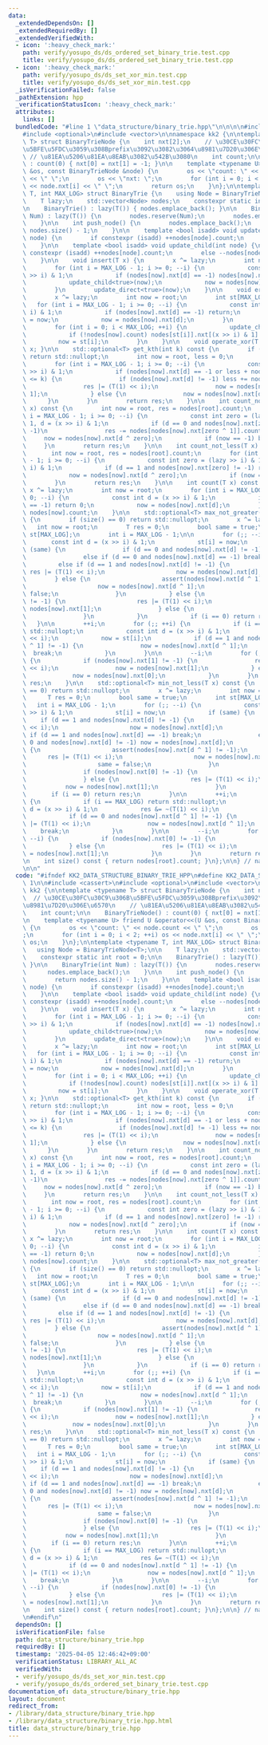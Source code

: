 ```yaml
---
data:
  _extendedDependsOn: []
  _extendedRequiredBy: []
  _extendedVerifiedWith:
  - icon: ':heavy_check_mark:'
    path: verify/yosupo_ds/ds_ordered_set_binary_trie.test.cpp
    title: verify/yosupo_ds/ds_ordered_set_binary_trie.test.cpp
  - icon: ':heavy_check_mark:'
    path: verify/yosupo_ds/ds_set_xor_min.test.cpp
    title: verify/yosupo_ds/ds_set_xor_min.test.cpp
  _isVerificationFailed: false
  _pathExtension: hpp
  _verificationStatusIcon: ':heavy_check_mark:'
  attributes:
    links: []
  bundledCode: "#line 1 \"data_structure/binary_trie.hpp\"\n\n\n\n#include <cassert>\n\
    #include <optional>\n#include <vector>\n\nnamespace kk2 {\n\ntemplate <typename\
    \ T> struct BinaryTrieNode {\n    int nxt[2];\n    // \u30CE\u30FC\u30C9\u306B\
    \u5BFE\u5FDC\u3059\u308Bprefix\u3092\u3082\u3064\u8981\u7D20\u306E\u6570\n   \
    \ // \u81EA\u5206\u81EA\u8EAB\u3082\u542B\u3080\n    int count;\n\n    BinaryTrieNode()\
    \ : count(0) { nxt[0] = nxt[1] = -1; }\n\n    template <typename U> friend U &operator<<(U\
    \ &os, const BinaryTrieNode &node) {\n        os << \"count: \" << node.count\
    \ << \" \";\n        os << \"nxt: \";\n        for (int i = 0; i < 2; ++i) os\
    \ << node.nxt[i] << \" \";\n        return os;\n    }\n};\n\ntemplate <typename\
    \ T, int MAX_LOG> struct BinaryTrie {\n    using Node = BinaryTrieNode<T>;\n\n\
    \    T lazy;\n    std::vector<Node> nodes;\n    constexpr static int root = 0;\n\
    \n    BinaryTrie() : lazy(T()) { nodes.emplace_back(); }\n\n    BinaryTrie(int\
    \ Num) : lazy(T()) {\n        nodes.reserve(Num);\n        nodes.emplace_back();\n\
    \    }\n\n    int push_node() {\n        nodes.emplace_back();\n        return\
    \ nodes.size() - 1;\n    }\n\n    template <bool isadd> void update_direct(int\
    \ node) {\n        if constexpr (isadd) ++nodes[node].count;\n        else --nodes[node].count;\n\
    \    }\n\n    template <bool isadd> void update_child(int node) {\n        if\
    \ constexpr (isadd) ++nodes[node].count;\n        else --nodes[node].count;\n\
    \    }\n\n    void insert(T x) {\n        x ^= lazy;\n        int now = root;\n\
    \        for (int i = MAX_LOG - 1; i >= 0; --i) {\n            const int d = (x\
    \ >> i) & 1;\n            if (nodes[now].nxt[d] == -1) nodes[now].nxt[d] = push_node();\n\
    \            update_child<true>(now);\n            now = nodes[now].nxt[d];\n\
    \        }\n        update_direct<true>(now);\n    }\n\n    void erase(T x) {\n\
    \        x ^= lazy;\n        int now = root;\n        int st[MAX_LOG];\n     \
    \   for (int i = MAX_LOG - 1; i >= 0; --i) {\n            const int d = (x >>\
    \ i) & 1;\n            if (nodes[now].nxt[d] == -1) return;\n            st[i]\
    \ = now;\n            now = nodes[now].nxt[d];\n        }\n        update_direct<false>(now);\n\
    \        for (int i = 0; i < MAX_LOG; ++i) {\n            update_child<false>(st[i]);\n\
    \            if (!nodes[now].count) nodes[st[i]].nxt[(x >> i) & 1] = -1;\n   \
    \         now = st[i];\n        }\n    }\n\n    void operate_xor(T x) { lazy ^=\
    \ x; }\n\n    std::optional<T> get_kth(int k) const {\n        if (k >= nodes[root].count)\
    \ return std::nullopt;\n        int now = root, less = 0;\n        T res = 0;\n\
    \        for (int i = MAX_LOG - 1; i >= 0; --i) {\n            const int d = (lazy\
    \ >> i) & 1;\n            if (nodes[now].nxt[d] == -1 or less + nodes[nodes[now].nxt[d]].count\
    \ <= k) {\n                if (nodes[now].nxt[d] != -1) less += nodes[nodes[now].nxt[d]].count;\n\
    \                res |= (T(1) << i);\n                now = nodes[now].nxt[d ^\
    \ 1];\n            } else {\n                now = nodes[now].nxt[d];\n      \
    \      }\n        }\n        return res;\n    }\n\n    int count_not_greater(T\
    \ x) const {\n        int now = root, res = nodes[root].count;\n        for (int\
    \ i = MAX_LOG - 1; i >= 0; --i) {\n            const int zero = (lazy >> i) &\
    \ 1, d = (x >> i) & 1;\n            if (d == 0 and nodes[now].nxt[zero ^ 1] !=\
    \ -1)\n                res -= nodes[nodes[now].nxt[zero ^ 1]].count;\n       \
    \     now = nodes[now].nxt[d ^ zero];\n            if (now == -1) break;\n   \
    \     }\n        return res;\n    }\n\n    int count_not_less(T x) const {\n \
    \       int now = root, res = nodes[root].count;\n        for (int i = MAX_LOG\
    \ - 1; i >= 0; --i) {\n            const int zero = (lazy >> i) & 1, d = (x >>\
    \ i) & 1;\n            if (d == 1 and nodes[now].nxt[zero] != -1) res -= nodes[nodes[now].nxt[zero]].count;\n\
    \            now = nodes[now].nxt[d ^ zero];\n            if (now == -1) break;\n\
    \        }\n        return res;\n    }\n\n    int count(T x) const {\n       \
    \ x ^= lazy;\n        int now = root;\n        for (int i = MAX_LOG - 1; i >=\
    \ 0; --i) {\n            const int d = (x >> i) & 1;\n            if (nodes[now].nxt[d]\
    \ == -1) return 0;\n            now = nodes[now].nxt[d];\n        }\n        return\
    \ nodes[now].count;\n    }\n\n    std::optional<T> max_not_greater(T x) const\
    \ {\n        if (size() == 0) return std::nullopt;\n        x ^= lazy;\n     \
    \   int now = root;\n        T res = 0;\n        bool same = true;\n        int\
    \ st[MAX_LOG];\n        int i = MAX_LOG - 1;\n\n        for (;; --i) {\n     \
    \       const int d = (x >> i) & 1;\n            st[i] = now;\n            if\
    \ (same) {\n                if (d == 0 and nodes[now].nxt[d] != -1) now = nodes[now].nxt[d];\n\
    \                else if (d == 0 and nodes[now].nxt[d] == -1) break;\n       \
    \         else if (d == 1 and nodes[now].nxt[d] != -1) {\n                   \
    \ res |= (T(1) << i);\n                    now = nodes[now].nxt[d];\n        \
    \        } else {\n                    assert(nodes[now].nxt[d ^ 1] != -1);\n\
    \                    now = nodes[now].nxt[d ^ 1];\n                    same =\
    \ false;\n                }\n            } else {\n                if (nodes[now].nxt[1]\
    \ != -1) {\n                    res |= (T(1) << i);\n                    now =\
    \ nodes[now].nxt[1];\n                } else {\n                    now = nodes[now].nxt[0];\n\
    \                }\n            }\n            if (i == 0) return res;\n     \
    \   }\n\n        ++i;\n        for (;; ++i) {\n            if (i == MAX_LOG) return\
    \ std::nullopt;\n            const int d = (x >> i) & 1;\n            res &= ~(T(1)\
    \ << i);\n            now = st[i];\n            if (d == 1 and nodes[now].nxt[d\
    \ ^ 1] != -1) {\n                now = nodes[now].nxt[d ^ 1];\n              \
    \  break;\n            }\n        }\n\n        --i;\n        for (; i >= 0; --i)\
    \ {\n            if (nodes[now].nxt[1] != -1) {\n                res |= (T(1)\
    \ << i);\n                now = nodes[now].nxt[1];\n            } else {\n   \
    \             now = nodes[now].nxt[0];\n            }\n        }\n        return\
    \ res;\n    }\n\n    std::optional<T> min_not_less(T x) const {\n        if (size()\
    \ == 0) return std::nullopt;\n        x ^= lazy;\n        int now = root;\n  \
    \      T res = 0;\n        bool same = true;\n        int st[MAX_LOG];\n     \
    \   int i = MAX_LOG - 1;\n        for (;; --i) {\n            const int d = (x\
    \ >> i) & 1;\n            st[i] = now;\n            if (same) {\n            \
    \    if (d == 1 and nodes[now].nxt[d] != -1) {\n                    res |= (T(1)\
    \ << i);\n                    now = nodes[now].nxt[d];\n                } else\
    \ if (d == 1 and nodes[now].nxt[d] == -1) break;\n                else if (d ==\
    \ 0 and nodes[now].nxt[d] != -1) now = nodes[now].nxt[d];\n                else\
    \ {\n                    assert(nodes[now].nxt[d ^ 1] != -1);\n              \
    \      res |= (T(1) << i);\n                    now = nodes[now].nxt[d ^ 1];\n\
    \                    same = false;\n                }\n            } else {\n\
    \                if (nodes[now].nxt[0] != -1) {\n                    now = nodes[now].nxt[0];\n\
    \                } else {\n                    res |= (T(1) << i);\n         \
    \           now = nodes[now].nxt[1];\n                }\n            }\n     \
    \       if (i == 0) return res;\n        }\n\n        ++i;\n        for (;; ++i)\
    \ {\n            if (i == MAX_LOG) return std::nullopt;\n            const int\
    \ d = (x >> i) & 1;\n            res &= ~(T(1) << i);\n            now = st[i];\n\
    \            if (d == 0 and nodes[now].nxt[d ^ 1] != -1) {\n                res\
    \ |= (T(1) << i);\n                now = nodes[now].nxt[d ^ 1];\n            \
    \    break;\n            }\n        }\n\n        --i;\n        for (; i >= 0;\
    \ --i) {\n            if (nodes[now].nxt[0] != -1) {\n                now = nodes[now].nxt[0];\n\
    \            } else {\n                res |= (T(1) << i);\n                now\
    \ = nodes[now].nxt[1];\n            }\n        }\n        return res;\n    }\n\
    \n    int size() const { return nodes[root].count; }\n};\n\n} // namespace kk2\n\
    \n\n"
  code: "#ifndef KK2_DATA_STRUCTURE_BINARY_TRIE_HPP\n#define KK2_DATA_STRUCTURE_BINARY_TRIE_HPP\
    \ 1\n\n#include <cassert>\n#include <optional>\n#include <vector>\n\nnamespace\
    \ kk2 {\n\ntemplate <typename T> struct BinaryTrieNode {\n    int nxt[2];\n  \
    \  // \u30CE\u30FC\u30C9\u306B\u5BFE\u5FDC\u3059\u308Bprefix\u3092\u3082\u3064\
    \u8981\u7D20\u306E\u6570\n    // \u81EA\u5206\u81EA\u8EAB\u3082\u542B\u3080\n\
    \    int count;\n\n    BinaryTrieNode() : count(0) { nxt[0] = nxt[1] = -1; }\n\
    \n    template <typename U> friend U &operator<<(U &os, const BinaryTrieNode &node)\
    \ {\n        os << \"count: \" << node.count << \" \";\n        os << \"nxt: \"\
    ;\n        for (int i = 0; i < 2; ++i) os << node.nxt[i] << \" \";\n        return\
    \ os;\n    }\n};\n\ntemplate <typename T, int MAX_LOG> struct BinaryTrie {\n \
    \   using Node = BinaryTrieNode<T>;\n\n    T lazy;\n    std::vector<Node> nodes;\n\
    \    constexpr static int root = 0;\n\n    BinaryTrie() : lazy(T()) { nodes.emplace_back();\
    \ }\n\n    BinaryTrie(int Num) : lazy(T()) {\n        nodes.reserve(Num);\n  \
    \      nodes.emplace_back();\n    }\n\n    int push_node() {\n        nodes.emplace_back();\n\
    \        return nodes.size() - 1;\n    }\n\n    template <bool isadd> void update_direct(int\
    \ node) {\n        if constexpr (isadd) ++nodes[node].count;\n        else --nodes[node].count;\n\
    \    }\n\n    template <bool isadd> void update_child(int node) {\n        if\
    \ constexpr (isadd) ++nodes[node].count;\n        else --nodes[node].count;\n\
    \    }\n\n    void insert(T x) {\n        x ^= lazy;\n        int now = root;\n\
    \        for (int i = MAX_LOG - 1; i >= 0; --i) {\n            const int d = (x\
    \ >> i) & 1;\n            if (nodes[now].nxt[d] == -1) nodes[now].nxt[d] = push_node();\n\
    \            update_child<true>(now);\n            now = nodes[now].nxt[d];\n\
    \        }\n        update_direct<true>(now);\n    }\n\n    void erase(T x) {\n\
    \        x ^= lazy;\n        int now = root;\n        int st[MAX_LOG];\n     \
    \   for (int i = MAX_LOG - 1; i >= 0; --i) {\n            const int d = (x >>\
    \ i) & 1;\n            if (nodes[now].nxt[d] == -1) return;\n            st[i]\
    \ = now;\n            now = nodes[now].nxt[d];\n        }\n        update_direct<false>(now);\n\
    \        for (int i = 0; i < MAX_LOG; ++i) {\n            update_child<false>(st[i]);\n\
    \            if (!nodes[now].count) nodes[st[i]].nxt[(x >> i) & 1] = -1;\n   \
    \         now = st[i];\n        }\n    }\n\n    void operate_xor(T x) { lazy ^=\
    \ x; }\n\n    std::optional<T> get_kth(int k) const {\n        if (k >= nodes[root].count)\
    \ return std::nullopt;\n        int now = root, less = 0;\n        T res = 0;\n\
    \        for (int i = MAX_LOG - 1; i >= 0; --i) {\n            const int d = (lazy\
    \ >> i) & 1;\n            if (nodes[now].nxt[d] == -1 or less + nodes[nodes[now].nxt[d]].count\
    \ <= k) {\n                if (nodes[now].nxt[d] != -1) less += nodes[nodes[now].nxt[d]].count;\n\
    \                res |= (T(1) << i);\n                now = nodes[now].nxt[d ^\
    \ 1];\n            } else {\n                now = nodes[now].nxt[d];\n      \
    \      }\n        }\n        return res;\n    }\n\n    int count_not_greater(T\
    \ x) const {\n        int now = root, res = nodes[root].count;\n        for (int\
    \ i = MAX_LOG - 1; i >= 0; --i) {\n            const int zero = (lazy >> i) &\
    \ 1, d = (x >> i) & 1;\n            if (d == 0 and nodes[now].nxt[zero ^ 1] !=\
    \ -1)\n                res -= nodes[nodes[now].nxt[zero ^ 1]].count;\n       \
    \     now = nodes[now].nxt[d ^ zero];\n            if (now == -1) break;\n   \
    \     }\n        return res;\n    }\n\n    int count_not_less(T x) const {\n \
    \       int now = root, res = nodes[root].count;\n        for (int i = MAX_LOG\
    \ - 1; i >= 0; --i) {\n            const int zero = (lazy >> i) & 1, d = (x >>\
    \ i) & 1;\n            if (d == 1 and nodes[now].nxt[zero] != -1) res -= nodes[nodes[now].nxt[zero]].count;\n\
    \            now = nodes[now].nxt[d ^ zero];\n            if (now == -1) break;\n\
    \        }\n        return res;\n    }\n\n    int count(T x) const {\n       \
    \ x ^= lazy;\n        int now = root;\n        for (int i = MAX_LOG - 1; i >=\
    \ 0; --i) {\n            const int d = (x >> i) & 1;\n            if (nodes[now].nxt[d]\
    \ == -1) return 0;\n            now = nodes[now].nxt[d];\n        }\n        return\
    \ nodes[now].count;\n    }\n\n    std::optional<T> max_not_greater(T x) const\
    \ {\n        if (size() == 0) return std::nullopt;\n        x ^= lazy;\n     \
    \   int now = root;\n        T res = 0;\n        bool same = true;\n        int\
    \ st[MAX_LOG];\n        int i = MAX_LOG - 1;\n\n        for (;; --i) {\n     \
    \       const int d = (x >> i) & 1;\n            st[i] = now;\n            if\
    \ (same) {\n                if (d == 0 and nodes[now].nxt[d] != -1) now = nodes[now].nxt[d];\n\
    \                else if (d == 0 and nodes[now].nxt[d] == -1) break;\n       \
    \         else if (d == 1 and nodes[now].nxt[d] != -1) {\n                   \
    \ res |= (T(1) << i);\n                    now = nodes[now].nxt[d];\n        \
    \        } else {\n                    assert(nodes[now].nxt[d ^ 1] != -1);\n\
    \                    now = nodes[now].nxt[d ^ 1];\n                    same =\
    \ false;\n                }\n            } else {\n                if (nodes[now].nxt[1]\
    \ != -1) {\n                    res |= (T(1) << i);\n                    now =\
    \ nodes[now].nxt[1];\n                } else {\n                    now = nodes[now].nxt[0];\n\
    \                }\n            }\n            if (i == 0) return res;\n     \
    \   }\n\n        ++i;\n        for (;; ++i) {\n            if (i == MAX_LOG) return\
    \ std::nullopt;\n            const int d = (x >> i) & 1;\n            res &= ~(T(1)\
    \ << i);\n            now = st[i];\n            if (d == 1 and nodes[now].nxt[d\
    \ ^ 1] != -1) {\n                now = nodes[now].nxt[d ^ 1];\n              \
    \  break;\n            }\n        }\n\n        --i;\n        for (; i >= 0; --i)\
    \ {\n            if (nodes[now].nxt[1] != -1) {\n                res |= (T(1)\
    \ << i);\n                now = nodes[now].nxt[1];\n            } else {\n   \
    \             now = nodes[now].nxt[0];\n            }\n        }\n        return\
    \ res;\n    }\n\n    std::optional<T> min_not_less(T x) const {\n        if (size()\
    \ == 0) return std::nullopt;\n        x ^= lazy;\n        int now = root;\n  \
    \      T res = 0;\n        bool same = true;\n        int st[MAX_LOG];\n     \
    \   int i = MAX_LOG - 1;\n        for (;; --i) {\n            const int d = (x\
    \ >> i) & 1;\n            st[i] = now;\n            if (same) {\n            \
    \    if (d == 1 and nodes[now].nxt[d] != -1) {\n                    res |= (T(1)\
    \ << i);\n                    now = nodes[now].nxt[d];\n                } else\
    \ if (d == 1 and nodes[now].nxt[d] == -1) break;\n                else if (d ==\
    \ 0 and nodes[now].nxt[d] != -1) now = nodes[now].nxt[d];\n                else\
    \ {\n                    assert(nodes[now].nxt[d ^ 1] != -1);\n              \
    \      res |= (T(1) << i);\n                    now = nodes[now].nxt[d ^ 1];\n\
    \                    same = false;\n                }\n            } else {\n\
    \                if (nodes[now].nxt[0] != -1) {\n                    now = nodes[now].nxt[0];\n\
    \                } else {\n                    res |= (T(1) << i);\n         \
    \           now = nodes[now].nxt[1];\n                }\n            }\n     \
    \       if (i == 0) return res;\n        }\n\n        ++i;\n        for (;; ++i)\
    \ {\n            if (i == MAX_LOG) return std::nullopt;\n            const int\
    \ d = (x >> i) & 1;\n            res &= ~(T(1) << i);\n            now = st[i];\n\
    \            if (d == 0 and nodes[now].nxt[d ^ 1] != -1) {\n                res\
    \ |= (T(1) << i);\n                now = nodes[now].nxt[d ^ 1];\n            \
    \    break;\n            }\n        }\n\n        --i;\n        for (; i >= 0;\
    \ --i) {\n            if (nodes[now].nxt[0] != -1) {\n                now = nodes[now].nxt[0];\n\
    \            } else {\n                res |= (T(1) << i);\n                now\
    \ = nodes[now].nxt[1];\n            }\n        }\n        return res;\n    }\n\
    \n    int size() const { return nodes[root].count; }\n};\n\n} // namespace kk2\n\
    \n#endif\n"
  dependsOn: []
  isVerificationFile: false
  path: data_structure/binary_trie.hpp
  requiredBy: []
  timestamp: '2025-04-05 12:46:42+09:00'
  verificationStatus: LIBRARY_ALL_AC
  verifiedWith:
  - verify/yosupo_ds/ds_set_xor_min.test.cpp
  - verify/yosupo_ds/ds_ordered_set_binary_trie.test.cpp
documentation_of: data_structure/binary_trie.hpp
layout: document
redirect_from:
- /library/data_structure/binary_trie.hpp
- /library/data_structure/binary_trie.hpp.html
title: data_structure/binary_trie.hpp
---
```

